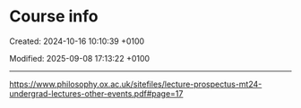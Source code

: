 # Course info

Created: 2024-10-16 10:10:39 +0100

Modified: 2025-09-08 17:13:22 +0100

---

<https://www.philosophy.ox.ac.uk/sitefiles/lecture-prospectus-mt24-undergrad-lectures-other-events.pdf#page=17>
